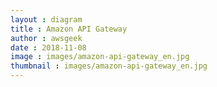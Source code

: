 ```yaml
---
layout : diagram
title : Amazon API Gateway
author : awsgeek
date : 2018-11-08
image : images/amazon-api-gateway_en.jpg
thumbnail : images/amazon-api-gateway_en.jpg
---
```

